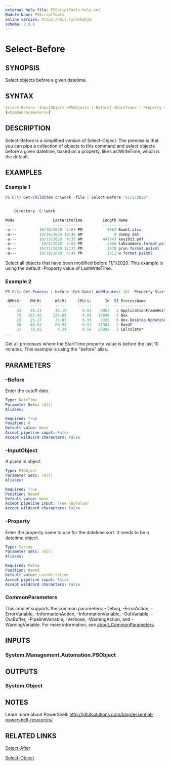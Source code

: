 ```yaml
---
external help file: PSScriptTools-help.xml
Module Name: PSScriptTools
online version: https://bit.ly/3nkqnjm
schema: 2.0.0
---
```


# Select-Before

## SYNOPSIS

Select objects before a given datetime.

## SYNTAX

```yaml
Select-Before -InputObject <PSObject> [-Before] <DateTime> [-Property <String>]
[<CommonParameters>]
```

## DESCRIPTION

Select-Before is a simplified version of Select-Object. The premise is that you can pipe a collection of objects to this command and select objects before a given datetime, based on a property, like LastWriteTime, which is the default.

## EXAMPLES

### Example 1

```powershell
PS C:\> Get-Childitem c:\work -file | Select-Before "11/1/2020"


    Directory: C:\work

Mode                 LastWriteTime         Length Name
----                 -------------         ------ ----
-a---          10/10/2020  2:09 PM           8862 Book1.xlsx
-a---          10/30/2020 10:48 AM              0 dummy.dat
-a---          10/13/2020  9:35 AM         447743 key1013.pdf
-a---           10/6/2020  4:03 PM           2986 labsummary.format.ps1xml
-a---          10/11/2020 12:33 PM           1678 prun.format.ps1xml
-a---          10/10/2020  6:49 PM           1511 w.format.ps1xml

```

Select all objects that have been modified before 11/1/2020. This example is using the default -Property value of LastWriteTime.

### Example 2

```powershell
PS C:\> Get-Process | before (Get-Date).AddMinutes(-10) -Property StartTime

 NPM(K)    PM(M)      WS(M)     CPU(s)      Id  SI ProcessName
 ------    -----      -----     ------      --  -- -----------
     33    30.21      46.19       0.81    9952   2 ApplicationFrameHost
     75   102.42     126.08       4.89   16048   2 Box
     23    25.27      33.83       0.33    5320   0 Box.Desktop.UpdateService
     30    46.92      60.98       0.91   17384   2 BoxUI
     31    39.82       4.34       0.56   26992   2 Calculator
...
```

Get all processes where the StartTime property value is before the last 10 minutes. This example is using the "before" alias.

## PARAMETERS

### -Before

Enter the cutoff date.

```yaml
Type: DateTime
Parameter Sets: (All)
Aliases:

Required: True
Position: 0
Default value: None
Accept pipeline input: False
Accept wildcard characters: False
```

### -InputObject

A piped in object.

```yaml
Type: PSObject
Parameter Sets: (All)
Aliases:

Required: True
Position: Named
Default value: None
Accept pipeline input: True (ByValue)
Accept wildcard characters: False
```

### -Property

Enter the property name to use for the datetime sort. It needs to be a datetime object.

```yaml
Type: String
Parameter Sets: (All)
Aliases:

Required: False
Position: Named
Default value: LastWritetime
Accept pipeline input: False
Accept wildcard characters: False
```

### CommonParameters

This cmdlet supports the common parameters: -Debug, -ErrorAction, -ErrorVariable, -InformationAction, -InformationVariable, -OutVariable, -OutBuffer, -PipelineVariable, -Verbose, -WarningAction, and -WarningVariable. For more information, see [about_CommonParameters](http://go.microsoft.com/fwlink/?LinkID=113216).

## INPUTS

### System.Management.Automation.PSObject

## OUTPUTS

### System.Object

## NOTES

Learn more about PowerShell: http://jdhitsolutions.com/blog/essential-powershell-resources/

## RELATED LINKS

[Select-After](Select-After.md)

[Select-Object]()
